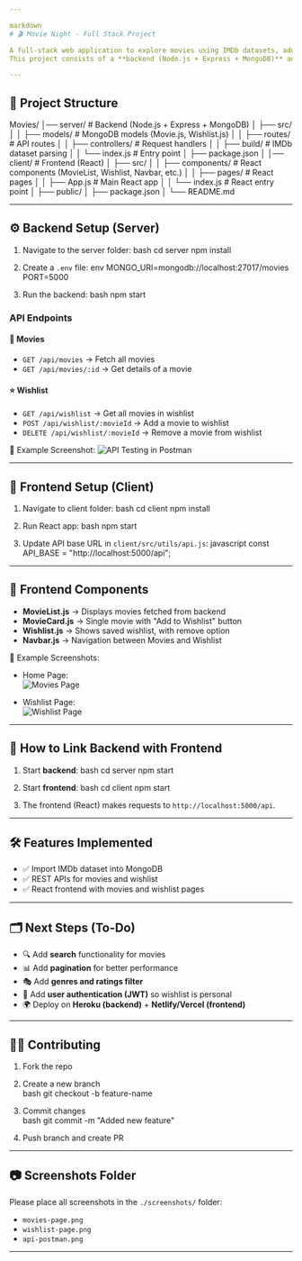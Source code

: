 ```yaml
---

markdown
# 🎬 Movie Night - Full Stack Project

A full-stack web application to explore movies using IMDb datasets, add movies to a **wishlist**, and manage your personalized collection.  
This project consists of a **backend (Node.js + Express + MongoDB)** and a **frontend (React)**.

---
```


## 📂 Project Structure


Movies/
│── server/              # Backend (Node.js + Express + MongoDB)
│   ├── src/
│   │   ├── models/      # MongoDB models (Movie.js, Wishlist.js)
│   │   ├── routes/      # API routes
│   │   ├── controllers/ # Request handlers
│   │   ├── build/       # IMDb dataset parsing
│   │   └── index.js     # Entry point
│   ├── package.json
│
│── client/              # Frontend (React)
│   ├── src/
│   │   ├── components/  # React components (MovieList, Wishlist, Navbar, etc.)
│   │   ├── pages/       # React pages
│   │   ├── App.js       # Main React app
│   │   └── index.js     # React entry point
│   ├── public/
│   ├── package.json
│
└── README.md


---

## ⚙ Backend Setup (Server)

1. Navigate to the server folder:
   bash
   cd server
   npm install
   

2. Create a `.env` file:
   env
   MONGO_URI=mongodb://localhost:27017/movies
   PORT=5000
   

3. Run the backend:
   bash
   npm start
   

### API Endpoints

#### 🎥 Movies
- `GET /api/movies` → Fetch all movies  
- `GET /api/movies/:id` → Get details of a movie  

#### ⭐ Wishlist
- `GET /api/wishlist` → Get all movies in wishlist  
- `POST /api/wishlist/:movieId` → Add a movie to wishlist  
- `DELETE /api/wishlist/:movieId` → Remove a movie from wishlist  

📸 Example Screenshot:
![API Testing in Postman](./screenshots/api-postman.png)

---

## 🎨 Frontend Setup (Client)

1. Navigate to client folder:
   bash
   cd client
   npm install
   

2. Run React app:
   bash
   npm start
   

3. Update API base URL in `client/src/utils/api.js`:
   javascript
   const API_BASE = "http://localhost:5000/api";
   

---

## 📌 Frontend Components

- **MovieList.js** → Displays movies fetched from backend  
- **MovieCard.js** → Single movie with "Add to Wishlist" button  
- **Wishlist.js** → Shows saved wishlist, with remove option  
- **Navbar.js** → Navigation between Movies and Wishlist  

📸 Example Screenshots:  
- Home Page:  
  ![Movies Page](./screenshots/movies-page.png)  

- Wishlist Page:  
  ![Wishlist Page](./screenshots/wishlist-page.png)  

---

## 🚀 How to Link Backend with Frontend

1. Start **backend**:
   bash
   cd server
   npm start
   

2. Start **frontend**:
   bash
   cd client
   npm start
   

3. The frontend (React) makes requests to `http://localhost:5000/api`.

---

## 🛠 Features Implemented

- ✅ Import IMDb dataset into MongoDB  
- ✅ REST APIs for movies and wishlist  
- ✅ React frontend with movies and wishlist pages  

---

## 🗂 Next Steps (To-Do)

- 🔍 Add **search** functionality for movies  
- 📊 Add **pagination** for better performance  
- 🎭 Add **genres and ratings filter**  
- 👤 Add **user authentication (JWT)** so wishlist is personal  
- 🌍 Deploy on **Heroku (backend)** + **Netlify/Vercel (frontend)**  

---

## 👨‍💻 Contributing

1. Fork the repo  
2. Create a new branch  
   bash
   git checkout -b feature-name
   
3. Commit changes  
   bash
   git commit -m "Added new feature"
   
4. Push branch and create PR  

---

## 📷 Screenshots Folder

Please place all screenshots in the `./screenshots/` folder:  
- `movies-page.png`  
- `wishlist-page.png`  
- `api-postman.png`  

---
